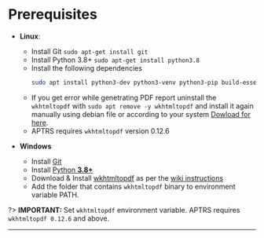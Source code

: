 
# Prerequisites

* **Linux**:
  * Install Git `sudo apt-get install git`
  * Install Python 3.8+ `sudo apt-get install python3.8`
  * Install the following dependencies
    ```bash
    sudo apt install python3-dev python3-venv python3-pip build-essential wkhtmltopdf
    ```
  * If you get error while genetrating PDF report uninstall the `wkhtmltopdf` with `sudo apt remove -y wkhtmltopdf` and install it again manually using debian file or according to your system [Dowload for here](https://wkhtmltopdf.org/downloads.html).
  * APTRS requires `wkhtmltopdf` version 0.12.6

* **Windows**
  * Install [Git](https://git-scm.com/download/win)
  * Install [Python **3.8+**](https://www.python.org/)
  * Download & Install [wkhtmltopdf](https://wkhtmltopdf.org/downloads.html) as per the [wiki instructions](https://github.com/JazzCore/python-pdfkit/wiki/Installing-wkhtmltopdf)
  * Add the folder that contains `wkhtmltopdf` binary to environment variable PATH.


?> **IMPORTANT:** Set `wkhtmltopdf` environment variable. APTRS requires `wkhtmltopdf 0.12.6` and above.

***
